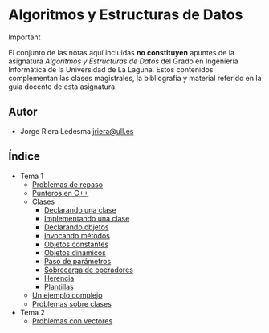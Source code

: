 # Algoritmos y Estructuras de Datos

> [!IMPORTANT]
El conjunto de las notas aquí incluidas **no constituyen** apuntes de la asignatura *Algoritmos y Estructuras de Datos* del Grado en Ingeniería Informática de la Universidad de La Laguna. Estos contenidos complementan las clases magistrales, la bibliografía y material referido en la guía docente de esta asignatura.

## Autor
- Jorge Riera Ledesma <jriera@ull.es>

## Índice

* Tema 1
  * [Problemas de repaso](problemas/Problemas1.md)
  * [Punteros en C++](Temario/Tema1/punteros/punteros.md)
  * [Clases](Temario/Tema1/clases/clases.md)
    * [Declarando una clase](Temario/Tema1/clases/definicion-de-clases.md)
    * [Implementando una clase](Temario/Tema1/clases/implementacion-de-clases.md)
    * [Declarando objetos](Temario/Tema1/clases/declarando-objetos.md)
    * [Invocando métodos](Temario/Tema1/clases/invocando-metodos.md)
    * [Objetos constantes](Temario/Tema1/clases/declarando-objetos-constantes.md)
    * [Objetos dinámicos](Temario/Tema1/clases/objetos-dinamicos.md)
    * [Paso de parámetros](Temario/Tema1/clases/paso-de-parametros.md)
    * [Sobrecarga de operadores](Temario/Tema1/clases/sobrecarga-de-operadores.md)
    * [Herencia](Temario/Tema1/clases/herencia.md)
    * [Plantillas](Temario/Tema1/clases/plantillas.md)
  * [Un ejemplo complejo](Temario/Tema1/un-ejemplo.md)
  * [Problemas sobre clases](problemas/Problemas2.md)
* Tema 2
  * [Problemas con vectores](Temario/Tema2/problema_vector.md)
  
